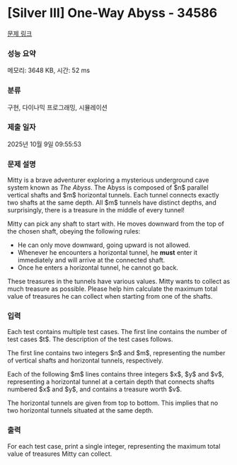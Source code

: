 # [Silver III] One-Way Abyss - 34586 

[문제 링크](https://www.acmicpc.net/problem/34586) 

### 성능 요약

메모리: 3648 KB, 시간: 52 ms

### 분류

구현, 다이나믹 프로그래밍, 시뮬레이션

### 제출 일자

2025년 10월 9일 09:55:53

### 문제 설명

<p>Mitty is a brave adventurer exploring a mysterious underground cave system known as <em>The Abyss</em>. The Abyss is composed of $n$ parallel vertical shafts and $m$ horizontal tunnels. Each tunnel connects exactly two shafts at the same depth. All $m$ tunnels have distinct depths, and surprisingly, there is a treasure in the middle of every tunnel!</p>

<p>Mitty can pick any shaft to start with. He moves downward from the top of the chosen shaft, obeying the following rules:</p>

<ul>
<li>He can only move downward, going upward is not allowed.</li>
<li>Whenever he encounters a horizontal tunnel, he <strong>must</strong> enter it immediately and will arrive at the connected shaft.</li>
<li>Once he enters a horizontal tunnel, he cannot go back.</li>
</ul>

<p>These treasures in the tunnels have various values. Mitty wants to collect as much treasure as possible. Please help him calculate the maximum total value of treasures he can collect when starting from one of the shafts.</p>

### 입력 

 <p>Each test contains multiple test cases. The first line contains the number of test cases $t$. The description of the test cases follows.</p>

<p>The first line contains two integers $n$ and $m$, representing the number of vertical shafts and horizontal tunnels, respectively.</p>

<p>Each of the following $m$ lines contains three integers $x$, $y$ and $v$, representing a horizontal tunnel at a certain depth that connects shafts numbered $x$ and $y$, and contains a treasure worth $v$.</p>

<p>The horizontal tunnels are given from top to bottom. This implies that no two horizontal tunnels situated at the same depth.</p>

### 출력 

 <p>For each test case, print a single integer, representing the maximum total value of treasures Mitty can collect.</p>

